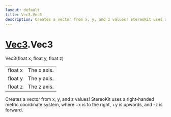 ```yaml
---
layout: default
title: Vec3.Vec3
description: Creates a vector from x, y, and z values! StereoKit uses a right-handed metric coordinate system, where +x is to the right, +y is upwards, and -z is forward.
---
```

# [Vec3]({{site.url}}/Pages/Reference/Vec3.html).Vec3

<div class='signature' markdown='1'>
 Vec3(float x, float y, float z)
</div>

|  |  |
|--|--|
|float x|The x axis.|
|float y|The y axis.|
|float z|The z axis.|

Creates a vector from x, y, and z values! StereoKit uses
a right-handed metric coordinate system, where +x is to the
right, +y is upwards, and -z is forward.



